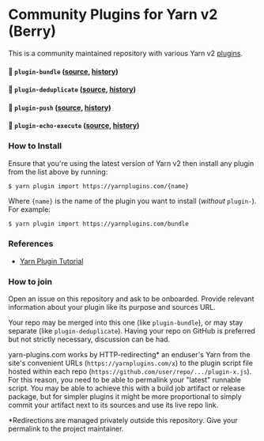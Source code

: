 # Community Plugins for Yarn v2 (Berry)

This is a community maintained repository with various Yarn v2 [plugins](https://yarnpkg.com/features/plugins).

#### :rocket: `plugin-bundle` ([source](./plugin-bundle), [history](../../commits/main/plugin-bundle/bundles/@yarnpkg/plugin-bundle.js))

#### :rocket: `plugin-deduplicate` ([source](https://github.com/eps1lon/yarn-plugin-deduplicate), [history](https://github.com/eps1lon/yarn-plugin-deduplicate/commits/latest/bundles/@yarnpkg/plugin-deduplicate.js))

#### :rocket: `plugin-push` ([source](./plugin-push), [history](../../commits/main/plugin-push/bundles/@yarnpkg/plugin-push.js))

#### :rocket: `plugin-echo-execute` ([source](https://github.com/leaumar/yarn-plugin-echo-execute), [history](https://github.com/leaumar/yarn-plugin-echo-execute/commits/master/bundles/%40yarnpkg/plugin-echo-execute.js))

### How to Install

Ensure that you're using the latest version of Yarn v2 then install any plugin from the list above by running:

```
$ yarn plugin import https://yarnplugins.com/{name}
```

Where `{name}` is the name of the plugin you want to install (_without_ `plugin-`). For example:

```bash
$ yarn plugin import https://yarnplugins.com/bundle
```

### References

- [Yarn Plugin Tutorial](https://yarnpkg.com/advanced/plugin-tutorial)

### How to join

Open an issue on this repository and ask to be onboarded. Provide relevant information about your plugin like its purpose and sources URL.

Your repo may be merged into this one (like `plugin-bundle`), or may stay separate (like `plugin-deduplicate`). Having your repo on GitHub is preferred but not strictly necessary, discussion can be had.

yarn-plugins.com works by HTTP-redirecting\* an enduser's Yarn from the site's convenient URLs (`https://yarnplugins.com/x`) to the plugin script file hosted within each repo (`https://github.com/user/repo/.../plugin-x.js`). For this reason, you need to be able to permalink your "latest" runnable script. You may be able to achieve this with a build job artifact or release package, but for simpler plugins it might be more proportional to simply commit your artifact next to its sources and use its live repo link.

\*Redirections are managed privately outside this repository. Give your permalink to the project maintainer.
